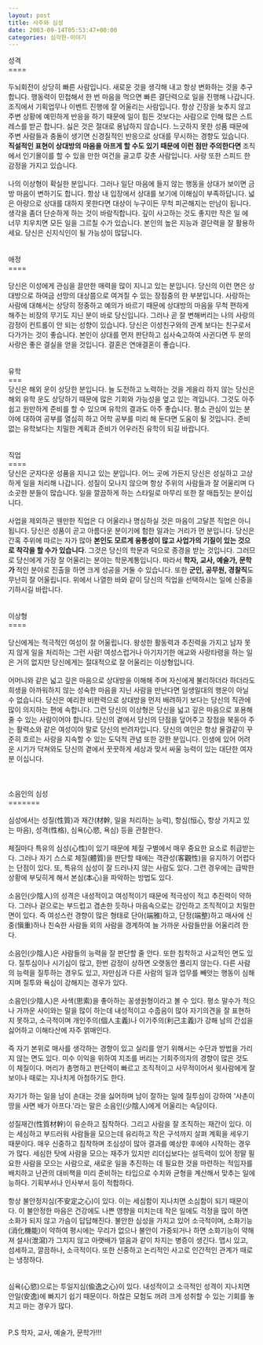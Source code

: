 ```yaml
---
layout: post
title: 사주와 심성
date: 2003-09-14T05:53:47+00:00
categories: 심각한-이야기
---
```

성격<br />====<br /><br />두뇌회전이 상당히 빠른 사람입니다. 새로운 것을 생각해 내고 항상 변화하는 것을 추구합니다. 행동력이 민첩해서 한 번 마음을 먹으면 빠른 결단력으로 일을 진행해 나갑니다. 조직에서 기획업무나 이벤트 진행에 잘 어울리는 사람입니다. 항상 긴장을 늦추지 않고 주변 상황에 예민하게 반응을 하기 때문에 일이 힘든 것보다는 사람으로 인해 많은 스트레스를 받곤 합니다. 싫은 것은 절대로 용납하지 않습니다. 느긋하지 못한 성품 때문에 주변 사람들과 충돌이 생기면 신경질적인 반응으로 상대를 무시하는 경향도 있습니다. <B>직설적인 표현이 상대방의 마음을 아프게 할 수도 있기 때문에 이런 점만 주의한다면 </B>조직에서 인기몰이를 할 수 있을 만한 여건을 골고루 갖춘 사람입니다. 사랑 또한 스피드 한 감정을 가지고 있습니다. <br /><br />나의 이상형이 확실한 분입니다. 그러나 일단 마음에 들지 않는 행동을 상대가 보이면 금방 마음이 변하기도 합니다. 항상 내 입장에서 상대를 보기에 이해심이 부족하답니다. 넓은 아량으로 상대를 대하지 못한다면 대상이 누구이든 무척 피곤해지는 만남이 됩니다. 생각을 좀더 단순하게 하는 것이 바람직합니다. 깊이 사고하는 것도 좋지만 작은 일 에 너무 치우치면 모든 일을 그르칠 수가 있습니다. 본인의 높은 지능과 결단력을 잘 활용하세요. 당신은 신지식인이 될 가능성이 많답니다.<br /><br /><br />애정<br />====<br /><br />당신은 이성에게 관심을 끌만한 매력을 많이 지니고 있는 분입니다. 당신의 이런 면은 상대방으로 하여금 선망의 대상쯤으로 여겨질 수 있는 장점중의 한 부분입니다. 사랑하는 사람에 대해서는 상당히 정중하고 예의가 바르기 때문에 상대방의 마음을 무척 편하게 해주는 비장의 무기도 지닌 분이 바로 당신입니다. 그러나 곧 잘 변해버리는 나의 사랑의 감정이 컨트롤이 안 되는 성향이 있습니다. 당신은 이성친구와의 관계 보다는 친구로서 다가가는 것이 좋습니다. 본인이 상대를 먼저 판단하고 심사숙고하여 사귄다면 두 분의 사랑은 좋은 결실을 얻을 것입니다. 결혼은 연애결혼이 좋습니다.<br /><br /><br />유학<br />===<br />당신은 해외 운이 상당한 분입니다. 늘 도전하고 노력하는 것을 게을리 하지 않는 당신은 해외 유학 운도 상당하기 때문에 많은 기회와 가능성을 엎고 있는 격입니다. 그것도 아주 쉽고 원만하게 준비를 할 수 있으며 유학의 결과도 아주 좋습니다. 평소 관심이 있는 분야에 대하여 공부를 열심히 하고 어학 공부를 미리 해 둔다면 도움이 될 것입니다. 준비 없는 유학보다는 치밀한 계획과 준비가 어우러진 유학이 되길 바랍니다.<br /><br /><br />직업<br />====<br />당신은 군자다운 성품을 지니고 있는 분입니다. 어느 곳에 가든지 당신은 성실하고 고상하게 일을 처리해 나갑니다. 성질이 모나지 않으며 항상 주위의 사람들과 잘 어울리며 다소곳한 분들이 많습니다. 일을 깔끔하게 하는 스타일로 마무리 또한 잘 매듭짓는 분이십니다. <br /><br />사업을 제외하곤 웬만한 직업은 다 어울리나 명심하실 것은 마음이 고달픈 직업은 아니 됩니다. 당신은 성품이 곧고 아름다운 분이기에 험한 일과는 거리가 먼 분입니다. 당신은 간혹 주위에 따르는 자가 많아 <B>본인도 모르게 융통성이 많고 사업가의 기질이 있는 것으로 착각을 할 수가 있습니다</B>. 그것은 당신의 학문과 덕으로 종경을 받는 것입니다. 그러므로 당신에게 가장 잘 어울리는 분야는 학문계통입니다. 따라서 <B>학자, 교사, 예술가, 문학가 </B>적인 분야로 진출을 하면 크게 성공을 거둘 수 있습니다. 또한 <B>군인, 공무원, 경찰직</B>도 무난히 잘 어울립니다. 위에서 나열한 바와 같이 당신의 직업을 선택하시는 일에 신중을 기하시길 바랍니다.<br /><br /><br />이상형<br />====<br /><br />당신에게는 적극적인 여성이 잘 어울립니다. 왕성한 활동력과 추진력을 가지고 남자 못 지 않게 일을 처리하는 그런 사람! 여성스럽거나 아기자기한 애교와 사랑타령을 하는 일은 거의 없지만 당신에게는 절대적으로 잘 어울리는 이상형입니다. <br /><br />어머니와 같은 넓고 깊은 마음으로 상대방을 이해해 주며 자신에게 불리하더라 하더라도 희생을 아까워하지 않는 성숙한 마음을 지닌 사람을 만난다면 일생일대의 행운이 아닐 수 없습니다. 당신은 예리한 비판력으로 상대방을 먼저 배려하기 보다는 당신의 직관에 많이 의지하는 편에 속합니다. 그런 당신의 이상형은 당신을 넓고 깊은 마음으로 포용해 줄 수 있는 사람이어야 합니다. 당신의 곁에서 당신의 단점을 덮어주고 장점을 북돋아 주는 활력소와 같은 여성이야 말로 당신의 반려자입니다. 당신의 여인은 항상 물결같이 꾸준히 흐르는 사랑을 지속할 수 있는 도덕적 관념 또한 강한 분입니다. 인생에 있어 어려운 시기가 닥쳐와도 당신의 곁에서 꿋꿋하게 세상과 맞서 싸울 능력이 있는 대단한 여자분 이십니다.<br /><br /><br /><br />소음인의 심성<br />=======<br /><br />심성에서는 성질(性質)과 재간(材幹, 일을 처리하는 능력), 항심(恒心, 항상 가지고 있는 마음), 성격(性格), 심욕(心慾, 욕심) 등을 관찰한다.<br /><br />체질마다 특유의 심성(心性)이 있기 때문에 체질 구별에서 매우 중요한 요소로 취급받는다. 그러나 자기 스스로 체질(體質)을 판단할 때에는 객관성(客觀性)을 유지하기 어렵다는 단점이 있다. 또, 특유의 심성이 잘 드러나지 않는 사람도 있다. 그런 경우에는 급박한 상황에 부딪히게 해서 본심(本心)을 파악하는 방법도 있다.<br /><br />소음인(少陰人)의 성격은 내성적이고 여성적이기 때문에 적극성이 적고 추진력이 약하다. 그러나 겉으로는 부드럽고 겸손한 듯하나 마음속으로는 강인하고 조직적이고 치밀한 면이 있다. 즉 여성스런 경향이 많은 형태로 단아(端雅)하고, 단정(端整)하고 매사에 신중(愼重)하나 친숙한 사람들 외의 사람을 경계하여 늘 가까운 사람들만을 어울리려 한다.<br /><br />소음인(少陰人)은 사람들의 능력을 잘 판단할 줄 안다. 또한 침착하고 사교적인 면도 있다. 질투심이나 시기심이 많고, 한번 감정이 상하면 오랫동안 풀리지 않는다. 다른 사람의 능력을 질투하는 경우도 있고, 자만심과 다른 사람의 일과 업무를 빼앗는 행동이 심해지며 질투와 욕심이 강해지는 경우가 있다.<br /><br />소음인(少陰人)은 사색(思索)을 좋아하는 꽁생원형이라고 볼 수 있다. 평소 말수가 적으나 가까운 사이와는 말을 많이 하는데 내성적이고 수줍음이 많아 자기의견을 잘 표현하지 못하고, 소극적이며 개인주의(個人主義)나 이기주의(利己主義)가 강해 남의 간섭을 싫어하고 이해타산에 자주 얽매인다. <br /><br />즉 자기 본위로 매사를 생각하는 경향이 있고 실리를 얻기 위해서는 수단과 방법을 가리지 않는 면도 있다. 미수 이익을 위하여 지조를 버리는 기회주의자의 경향이 많은 것도 이 체질이다. 머리가 총명하고 판단력이 빠르고 조직적이고 사무적이어서 윗사람에게 잘 보이나 때로는 지나치게 아첨하기도 한다. <br /><br />자기가 하는 일을 남이 손대는 것을 싫어하며 남이 잘하는 일에 질투심이 강하여 '사촌이 땅을 사면 배가 아프다.'라는 말은 소음인(少陰人)에게 어울리는 속담이다. <br /><br />성질재간(性質材幹)이 유순하고 침착하다. 그리고 사람을 잘 조직하는 재간이 있다. 이는 세심하고 부드러워 사람들을 모으는데 유리하고 작은 구석까지 살펴 계획을 세우기 때문이다. 매우 신중하고 침착하며 조심성이 많아 결과를 예상한 후에야 시작하는 경우가 많다. 세심한 탓에 사람을 모으는 재주가 있지만 리더십보다는 설득력이 있어 정말 필요한 사람을 모으는 사람으로, 새로운 일을 추진하는 데 필요한 것을 마련하는 적임자를 배치하고 난관의 대비책을 미리 준비하는 타입으로 수치와 균형을 계산해서 맞추는 일에 능하다. 기획부서나 인사부서 등이 적합하다. <br /><br />항상 불안정지심(不安定之心)이 있다. 이는 세심함이 지나치면 소심함이 되기 때문이다. 이 불안정한 마음은 건강에도 나쁜 영향을 미치는데 작은 일에도 걱정을 많이 하면 소화가 되지 않고 가슴이 답답해진다. 불안한 심성을 가지고 있어 소극적이며, 소화기능(消化機能)이 약하여 평시에는 무리가 없으나 불안이 가중되거나 하면 소화기능이 약해져 설사(泄瀉)가 그치지 않고 아랫배가 얼음과 같이 차지는 병증이 생긴다. 맵시 있고, 섬세하고, 깔끔하나, 소극적이다. 또한 신중하고 논리적인 사고로 인간적인 관계가 때로는 냉정하다. <br /><br /><br />심욕(心慾)으로는 투일지심(偸逸之心)이 있다. 내성적이고 소극적인 성격이 지나치면 안일(安逸)에 빠지기 쉽기 때문이다. 하찮은 모험도 꺼려 크게 성취할 수 있는 기회를 놓치고 마는 경우가 많다. <br /><br /><br />P.S 학자, 교사, 예술가, 문학가!!!
